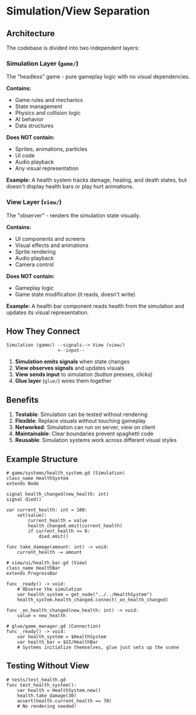 # Simulation/View Separation

## Architecture

The codebase is divided into two independent layers:

### Simulation Layer (`game/`)
The "headless" game - pure gameplay logic with no visual dependencies.

**Contains:**
- Game rules and mechanics
- State management
- Physics and collision logic
- AI behavior
- Data structures

**Does NOT contain:**
- Sprites, animations, particles
- UI code
- Audio playback
- Any visual representation

**Example:** A health system tracks damage, healing, and death states, but doesn't display health bars or play hurt animations.

### View Layer (`view/`)
The "observer" - renders the simulation state visually.

**Contains:**
- UI components and screens
- Visual effects and animations
- Sprite rendering
- Audio playback
- Camera control

**Does NOT contain:**
- Gameplay logic
- Game state modification (it reads, doesn't write)

**Example:** A health bar component reads health from the simulation and updates its visual representation.

## How They Connect

```
Simulation (game/) --signals--> View (view/)
                   <--input--
```

1. **Simulation emits signals** when state changes
2. **View observes signals** and updates visuals
3. **View sends input** to simulation (button presses, clicks)
4. **Glue layer** (`glue/`) wires them together

## Benefits

1. **Testable**: Simulation can be tested without rendering
2. **Flexible**: Replace visuals without touching gameplay
3. **Networked**: Simulation can run on server, view on client
4. **Maintainable**: Clear boundaries prevent spaghetti code
5. **Reusable**: Simulation systems work across different visual styles

## Example Structure

```gdscript
# game/systems/health_system.gd (Simulation)
class_name HealthSystem
extends Node

signal health_changed(new_health: int)
signal died()

var current_health: int = 100:
    set(value):
        current_health = value
        health_changed.emit(current_health)
        if current_health <= 0:
            died.emit()

func take_damage(amount: int) -> void:
    current_health -= amount

# view/ui/health_bar.gd (View)
class_name HealthBar
extends ProgressBar

func _ready() -> void:
    # Observe the simulation
    var health_system = get_node("../../HealthSystem")
    health_system.health_changed.connect(_on_health_changed)

func _on_health_changed(new_health: int) -> void:
    value = new_health

# glue/game_manager.gd (Connection)
func _ready() -> void:
    var health_system = $HealthSystem
    var health_bar = $UI/HealthBar
    # Systems initialize themselves, glue just sets up the scene
```

## Testing Without View

```gdscript
# tests/test_health.gd
func test_health_system():
    var health = HealthSystem.new()
    health.take_damage(30)
    assert(health.current_health == 70)
    # No rendering needed!
```
